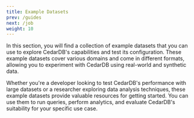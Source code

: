 ```yaml
---
title: Example Datasets
prev: /guides
next: /job
weight: 10
---
```


In this section, you will find a collection of example datasets that you can use to explore CedarDB's capabilities and test its configuration. 
These example datasets cover various domains and come in different formats, allowing you to experiment with CedarDB using real-world and synthetic data.

Whether you're a developer looking to test CedarDB's performance with large datasets or a researcher exploring data analysis techniques, these example datasets provide valuable resources for getting started. You can use them to run queries, perform analytics, and evaluate CedarDB's suitability for your specific use case.
